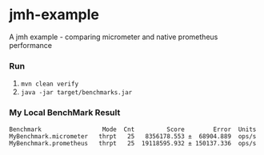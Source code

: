 # jmh-example
A jmh example - comparing micrometer and native prometheus performance

### Run

1. ```mvn clean verify```
2. ```java -jar target/benchmarks.jar```


### My Local BenchMark Result

```
Benchmark                 Mode  Cnt         Score        Error  Units
MyBenchmark.micrometer   thrpt   25   8356178.553 ±  68904.889  ops/s
MyBenchmark.prometheus   thrpt   25  19118595.932 ± 150137.336  ops/s
```